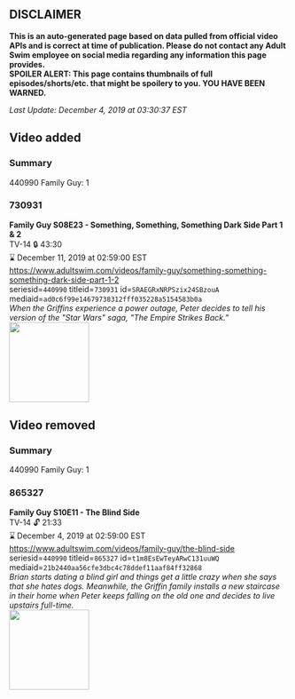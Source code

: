 ## DISCLAIMER
**This is an auto-generated page based on data pulled from official video APIs and is correct at time of publication. Please do not contact any Adult Swim employee on social media regarding any information this page provides.**  
**SPOILER ALERT: This page contains thumbnails of full episodes/shorts/etc. that might be spoilery to you. YOU HAVE BEEN WARNED.**  

_Last Update: December 4, 2019 at 03:30:37 EST_
## Video added
### Summary
440990 Family Guy: 1  
### 730931
**Family Guy S08E23 - Something, Something, Something Dark Side Part 1 & 2**  
TV-14 🔒 43:30  
⌛ December 11, 2019 at 02:59:00 EST  
https://www.adultswim.com/videos/family-guy/something-something-something-dark-side-part-1-2  
seriesid=`440990` titleid=`730931` id=`SRAEGRxNRPSzix24SBzouA` mediaid=`ad0c6f99e14679738312fff035228a5154583b0a`  
_When the Griffins experience a power outage, Peter decides to tell his version of the "Star Wars" saga, "The Empire Strikes Back."_  
<a href="https://i.cdn.turner.com/adultswim/big/image-upload/thumbnails/thumb-2_image-15203652126031.jpg"><img src="https://i.cdn.turner.com/adultswim/big/image-upload/thumbnails/thumb-2_image-15203652126031.jpg" height="144px" /></a>
## Video removed
### Summary
440990 Family Guy: 1  
### 865327
**Family Guy S10E11 - The Blind Side**  
TV-14 🔓 21:33  
⌛ December 4, 2019 at 02:59:00 EST  
https://www.adultswim.com/videos/family-guy/the-blind-side  
seriesid=`440990` titleid=`865327` id=`t1m8EsEwTeyARwC131uuWQ` mediaid=`21b2440aa56cfe3dbc4c78ddef11aaf84ff32868`  
_Brian starts dating a blind girl and things get a little crazy when she says that she hates dogs. Meanwhile, the Griffin family installs a new staircase in their home when Peter keeps falling on the old one and decides to live upstairs full-time._  
<a href="https://i.cdn.turner.com/adultswim/big/image-upload/thumbnails/thumb-2_image-15208898271818.jpg"><img src="https://i.cdn.turner.com/adultswim/big/image-upload/thumbnails/thumb-2_image-15208898271818.jpg" height="144px" /></a>
